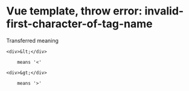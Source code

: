 # Vue template, throw error: invalid-first-character-of-tag-name
Transferred meaning
```
<div>&lt;</div>

    means '<'

<div>&gt;</div>

    means '>'
```